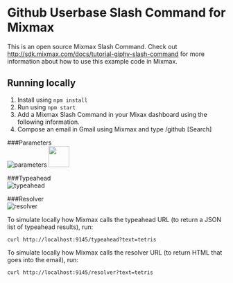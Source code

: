 # Github Userbase Slash Command for Mixmax

This is an open source Mixmax Slash Command.
Check out <http://sdk.mixmax.com/docs/tutorial-giphy-slash-command> for more information about
how to use this example code in Mixmax.

## Running locally

1. Install using `npm install`
2. Run using `npm start`
3. Add a Mixmax Slash Command in your Mixax dashboard using the following information. 
4. Compose an email in Gmail using Mixmax and type /github [Search]

###Parameters<br>
![parameters](https://raw.githubusercontent.com/kevintaehyungkim/mixmax-github-slash-command/master/screenshots/parameters.png)
<img src="https://raw.githubusercontent.com/kevintaehyungkim/mixmax-github-slash-command/master/screenshots/parameters.png" width="48">

###Typeahead<br>
![typeahead](https://raw.githubusercontent.com/kevintaehyungkim/mixmax-github-slash-command/master/screenshots/typeahead.png)

###Resolver<br>
![resolver](https://raw.githubusercontent.com/kevintaehyungkim/mixmax-github-slash-command/master/screenshots/resolver.png)

To simulate locally how Mixmax calls the typeahead URL (to return a JSON list of typeahead results), run:

```
curl http://localhost:9145/typeahead?text=tetris
```

To simulate locally how Mixmax calls the resolver URL (to return HTML that goes into the email), run:

```
curl http://localhost:9145/resolver?text=tetris
```
